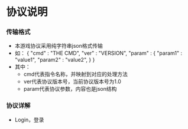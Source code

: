 # 协议说明

### 传输格式

- 本游戏协议采用纯字符串json格式传输
- 如：
      {
      "cmd" : "THE CMD",
      "ver" : "VERSION",
      "param" : {
        "param1" : "value1",
        "param2" : "value2",
        }
      }
- 其中：
  - cmd代表指令名称，并映射到对应的处理方法
  - ver代表协议版本号，当前协议版本号为1.0
  - param代表协议参数，内容也是json结构


### 协议详解

- Login，登录

